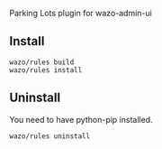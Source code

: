 Parking Lots plugin for wazo-admin-ui

Install
-------

    wazo/rules build
    wazo/rules install

Uninstall
---------

You need to have python-pip installed.

    wazo/rules uninstall

